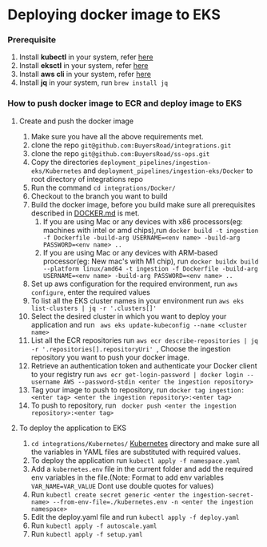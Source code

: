 # Deploying docker image to EKS

### Prerequisite

1. Install **kubectl** in your system, refer [here](https://buyersroad.atlassian.net/wiki/spaces/DEV/pages/1899888641/Install+and+Configure+kubectl)
2. Install **eksctl** in your system, refer [here](https://buyersroad.atlassian.net/wiki/spaces/DEV/pages/1897562602/Install+and+setup+eksctl)
3. Install **aws cli** in your system, refer [here](https://buyersroad.atlassian.net/wiki/spaces/DEV/pages/1897627992/Install+and+Setup+AWS+cli)
4. Install **jq** in your system, run `brew install jq` 


### How to push  docker image to ECR and deploy image to EKS

1. Create and push the docker image

    1. Make sure you have all the above requirements met.
    2. clone the repo `git@github.com:BuyersRoad/integrations.git`
    3. clone the repo `git@github.com:BuyersRoad/ss-ops.git`
    4. Copy the directories `deployment_pipelines/ingestion-eks/Kubernetes` and `deployment_pipelines/ingestion-eks/Docker` to root directory of integrations repo
    5. Run the command `cd integrations/Docker/`
    6. Checkout to the branch you want to build
    7. Build the docker image, before you build make sure all prerequisites described in [DOCKER.md](../Docker/DOCKER.md) is met.
        1. If you are using Mac or any devices with x86 processors(eg: machines with intel or amd chips),run `docker build -t ingestion -f Dockerfile -build-arg USERNAME=<env name> -build-arg PASSWORD=<env name> .. `
        2. If you are using Mac or any devices with ARM-based processor(eg: New mac's with M1 chip), run `docker buildx build --platform linux/amd64 -t ingestion -f Dockerfile -build-arg USERNAME=<env name> -build-arg PASSWORD=<env name> ..  `
    8. Set up aws configuration for the required environment, run `aws configure`, enter the required values
    9. To list all the EKS cluster names in your environment run ` aws eks list-clusters | jq -r '.clusters[]' `
    10. Select the desired cluster in which you want to deploy your application and run ` aws eks update-kubeconfig --name <cluster name>`
    11. List all the ECR repositories run `aws ecr describe-repositories | jq -r '.repositories[].repositoryUri' `, Choose the ingestion repository you want to push your docker image. 
    12. Retrieve an authentication token and authenticate your Docker client to your registry run ` aws ecr get-login-password | docker login --username AWS --password-stdin <enter the ingestion repository> `
    13. Tag your image to push to repository, run ` docker tag ingestion:<enter tag> <enter the ingestion repository>:<enter tag> `
    14. To push to repository, run ` docker push <enter the ingestion repository>:<enter tag>`

2. To deploy the application to EKS

    1. `cd integrations/Kubernetes/` [Kubernetes](.) directory and make sure all the variables in YAML files are substituted with required values.
    2. To deploy the application run `kubectl apply -f namespace.yaml`
    3. Add a `kubernetes.env` file in the current folder and add the required env variables in the file.(Note: Format to add env variables `VAR_NAME=VAR_VALUE` Dont use double quotes for values) 
    4. Run `kubectl create secret generic <enter the ingestion-secret-name> --from-env-file=./kubernetes.env -n <enter the ingestion namespace>`
    5. Edit the deploy.yaml file and run `kubectl apply -f deploy.yaml`
    6. Run `kubectl apply -f autoscale.yaml`
    7. Run `kubectl apply -f setup.yaml`
    